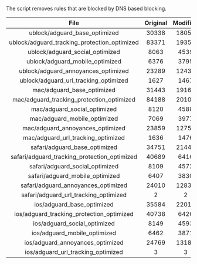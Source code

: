 The script removes rules that are blocked by DNS based blocking.


| File | Original | Modified |
|:----:|:-----:|:-----:|
| ublock/adguard_base_optimized | 30338 | 18058 |
| ublock/adguard_tracking_protection_optimized | 83371 | 19354 |
| ublock/adguard_social_optimized | 8063 | 4539 |
| ublock/adguard_mobile_optimized | 6376 | 3795 |
| ublock/adguard_annoyances_optimized | 23289 | 12439 |
| ublock/adguard_url_tracking_optimized | 1627 | 1467 |
| mac/adguard_base_optimized | 31443 | 19167 |
| mac/adguard_tracking_protection_optimized | 84188 | 20101 |
| mac/adguard_social_optimized | 8120 | 4588 |
| mac/adguard_mobile_optimized | 7069 | 3977 |
| mac/adguard_annoyances_optimized | 23859 | 12758 |
| mac/adguard_url_tracking_optimized | 1636 | 1476 |
| safari/adguard_base_optimized | 34751 | 21447 |
| safari/adguard_tracking_protection_optimized | 40689 | 6416 |
| safari/adguard_social_optimized | 8109 | 4572 |
| safari/adguard_mobile_optimized | 6407 | 3830 |
| safari/adguard_annoyances_optimized | 24010 | 12832 |
| safari/adguard_url_tracking_optimized | 2 | 2 |
| ios/adguard_base_optimized | 35584 | 22019 |
| ios/adguard_tracking_protection_optimized | 40738 | 6426 |
| ios/adguard_social_optimized | 8149 | 4593 |
| ios/adguard_mobile_optimized | 6462 | 3871 |
| ios/adguard_annoyances_optimized | 24769 | 13187 |
| ios/adguard_url_tracking_optimized | 3 | 3 |